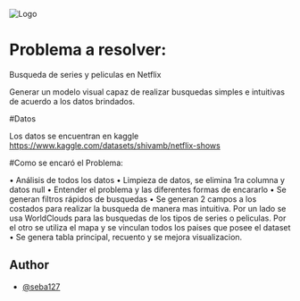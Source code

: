 
![Logo](https://as01.epimg.net/meristation/imagenes/2021/12/18/betech/1639817723_888453_1639817851_noticia_normal_recorte1.jpg)


# Problema a resolver:

Busqueda de series y peliculas en Netflix

Generar un modelo visual capaz de realizar busquedas simples e intuitivas de acuerdo a los datos brindados. 

#Datos

Los datos se encuentran en kaggle
https://www.kaggle.com/datasets/shivamb/netflix-shows

#Como se encaró el Problema:

•	Análisis de todos los datos
•	Limpieza de datos, se elimina 1ra columna y datos null
•	Entender el problema y las diferentes formas de encararlo
•	Se generan filtros rápidos de busquedas
•	Se generan 2 campos a los costados para realizar la busqueda de manera mas intuitiva. Por un lado se usa WorldClouds para las busquedas de los tipos de series o peliculas.
Por el otro se utiliza el mapa y se vinculan todos los paises que posee el dataset
•	Se genera tabla principal, recuento y se mejora visualizacion.


## Author

- [@seba127](https://www.github.com/seba127)


